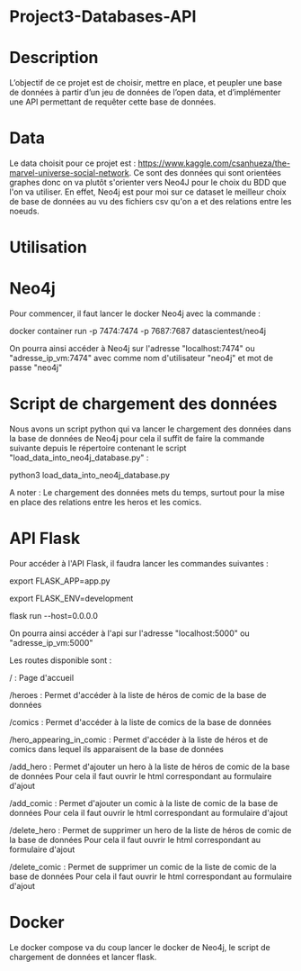 # Project3-Databases-API

# Description

L’objectif de ce projet est de choisir, mettre en place, et peupler une base de données à partir d’un jeu de données de l’open data, et d’implémenter une API permettant de requêter cette base de données.

# Data 

Le data choisit pour ce projet est : https://www.kaggle.com/csanhueza/the-marvel-universe-social-network.
Ce sont des données qui sont orientées graphes donc on va plutôt s'orienter vers Neo4J pour le choix du BDD que l'on va utiliser.
En effet, Neo4j est pour moi sur ce dataset le meilleur choix de base de données au vu des fichiers csv qu'on a et des relations entre les noeuds. 

# Utilisation 

# Neo4j
Pour commencer, il faut lancer le docker Neo4j avec la commande :

docker container run -p 7474:7474 -p 7687:7687 datascientest/neo4j

On pourra ainsi accéder à Neo4j sur l'adresse "localhost:7474" ou "adresse_ip_vm:7474" avec comme nom d'utilisateur "neo4j" et mot de passe "neo4j" 

# Script de chargement des données 
Nous avons un script python qui va lancer le chargement des données dans la base de données de Neo4j pour cela il suffit de faire la commande suivante depuis le répertoire contenant le script "load_data_into_neo4j_database.py" : 

python3 load_data_into_neo4j_database.py

A noter : Le chargement des données mets du temps, surtout pour la mise en place des relations entre les heros et les comics.

# API Flask 

Pour accéder à l'API Flask, il faudra lancer les commandes suivantes : 

export FLASK_APP=app.py 

export FLASK_ENV=development

flask run --host=0.0.0.0

On pourra ainsi accéder à l'api sur l'adresse "localhost:5000" ou "adresse_ip_vm:5000" 

Les routes disponible sont : 

/ : Page d'accueil 

/heroes : Permet d'accéder à la liste de héros de comic de la base de données 

/comics : Permet d'accéder à la liste de comics de la base de données 

/hero_appearing_in_comic : Permet d'accéder à la liste de héros et de comics dans lequel ils apparaisent de la base de données 

/add_hero : Permet d'ajouter un hero à la liste de héros de comic de la base de données 
Pour cela il faut ouvrir le html correspondant au formulaire d'ajout

/add_comic : Permet d'ajouter un comic à la liste de comic de la base de données 
Pour cela il faut ouvrir le html correspondant au formulaire d'ajout

/delete_hero : Permet de supprimer un hero de la liste de héros de comic de la base de données 
Pour cela il faut ouvrir le html correspondant au formulaire d'ajout

/delete_comic : Permet de supprimer un comic de la liste de comic de la base de données 
Pour cela il faut ouvrir le html correspondant au formulaire d'ajout

# Docker 

Le docker compose va du coup lancer le docker de Neo4j, le script de chargement de données et lancer flask.
